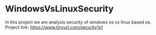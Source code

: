 # WindowsVsLinuxSecurity
In this project we are analysis security of windows os vs linux based os.<br/>
Project link: https://www.tinyurl.com/security1o1
